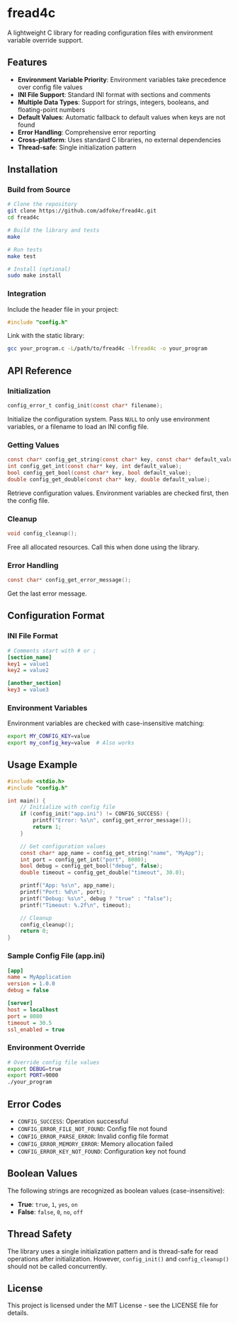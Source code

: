 # fread4c

A lightweight C library for reading configuration files with environment variable override support.

## Features

- **Environment Variable Priority**: Environment variables take precedence over config file values
- **INI File Support**: Standard INI format with sections and comments
- **Multiple Data Types**: Support for strings, integers, booleans, and floating-point numbers
- **Default Values**: Automatic fallback to default values when keys are not found
- **Error Handling**: Comprehensive error reporting
- **Cross-platform**: Uses standard C libraries, no external dependencies
- **Thread-safe**: Single initialization pattern

## Installation

### Build from Source

```bash
# Clone the repository
git clone https://github.com/adfoke/fread4c.git
cd fread4c

# Build the library and tests
make

# Run tests
make test

# Install (optional)
sudo make install
```

### Integration

Include the header file in your project:
```c
#include "config.h"
```

Link with the static library:
```bash
gcc your_program.c -L/path/to/fread4c -lfread4c -o your_program
```

## API Reference

### Initialization

```c
config_error_t config_init(const char* filename);
```
Initialize the configuration system. Pass `NULL` to only use environment variables, or a filename to load an INI config file.

### Getting Values

```c
const char* config_get_string(const char* key, const char* default_value);
int config_get_int(const char* key, int default_value);
bool config_get_bool(const char* key, bool default_value);
double config_get_double(const char* key, double default_value);
```

Retrieve configuration values. Environment variables are checked first, then the config file.

### Cleanup

```c
void config_cleanup();
```
Free all allocated resources. Call this when done using the library.

### Error Handling

```c
const char* config_get_error_message();
```
Get the last error message.

## Configuration Format

### INI File Format

```ini
# Comments start with # or ;
[section_name]
key1 = value1
key2 = value2

[another_section]
key3 = value3
```

### Environment Variables

Environment variables are checked with case-insensitive matching:
```bash
export MY_CONFIG_KEY=value
export my_config_key=value  # Also works
```

## Usage Example

```c
#include <stdio.h>
#include "config.h"

int main() {
    // Initialize with config file
    if (config_init("app.ini") != CONFIG_SUCCESS) {
        printf("Error: %s\n", config_get_error_message());
        return 1;
    }

    // Get configuration values
    const char* app_name = config_get_string("name", "MyApp");
    int port = config_get_int("port", 8080);
    bool debug = config_get_bool("debug", false);
    double timeout = config_get_double("timeout", 30.0);

    printf("App: %s\n", app_name);
    printf("Port: %d\n", port);
    printf("Debug: %s\n", debug ? "true" : "false");
    printf("Timeout: %.2f\n", timeout);

    // Cleanup
    config_cleanup();
    return 0;
}
```

### Sample Config File (app.ini)

```ini
[app]
name = MyApplication
version = 1.0.0
debug = false

[server]
host = localhost
port = 8080
timeout = 30.5
ssl_enabled = true
```

### Environment Override

```bash
# Override config file values
export DEBUG=true
export PORT=9000
./your_program
```

## Error Codes

- `CONFIG_SUCCESS`: Operation successful
- `CONFIG_ERROR_FILE_NOT_FOUND`: Config file not found
- `CONFIG_ERROR_PARSE_ERROR`: Invalid config file format
- `CONFIG_ERROR_MEMORY_ERROR`: Memory allocation failed
- `CONFIG_ERROR_KEY_NOT_FOUND`: Configuration key not found

## Boolean Values

The following strings are recognized as boolean values (case-insensitive):
- **True**: `true`, `1`, `yes`, `on`
- **False**: `false`, `0`, `no`, `off`

## Thread Safety

The library uses a single initialization pattern and is thread-safe for read operations after initialization. However, `config_init()` and `config_cleanup()` should not be called concurrently.

## License

This project is licensed under the MIT License - see the LICENSE file for details.
